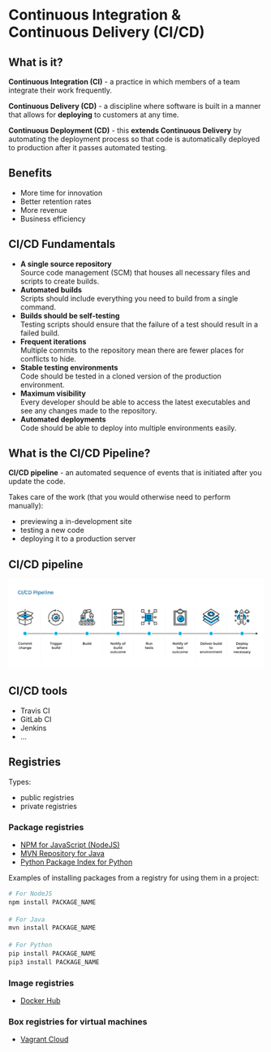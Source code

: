 # Continuous Integration & Continuous Delivery (CI/CD)

## What is it?

**Continuous Integration (CI)** - a practice in which members of a team integrate their work frequently.

**Continuous Delivery (CD)** - a discipline where software is built in a manner that allows for **deploying** to customers at any time.

**Continuous Deployment (CD)** - this **extends Continuous Delivery** by automating the deployment process so that code is automatically deployed to production after it passes automated testing.

## Benefits

- More time for innovation
- Better retention rates
- More revenue
- Business efficiency

## CI/CD Fundamentals

- **A single source repository**   
  Source code management (SCM) that houses all necessary files and scripts to create builds.
- **Automated builds**   
  Scripts should include everything you need to build from a single command.
- **Builds should be self-testing**   
  Testing scripts should ensure that the failure of a test should result in a failed build.
- **Frequent iterations**   
  Multiple commits to the repository mean there are fewer places for conflicts to hide.
- **Stable testing environments**   
  Code should be tested in a cloned version of the production environment.
- **Maximum visibility**   
  Every developer should be able to access the latest executables and see any changes made to the repository.
- **Automated deployments**   
  Code should be able to deploy into multiple environments easily.

## What is the CI/CD Pipeline?

**CI/CD pipeline** - an automated sequence of events that is initiated after you update the code.

Takes care of the work (that you would otherwise need to perform manually):

- previewing a in-development site
- testing a new code
- deploying it to a production server

## CI/CD pipeline

![CI/CD pipeline](image/cicd-pipeline.png)

## CI/CD tools

- Travis CI
- GitLab CI
- Jenkins
- ...

## Registries

Types:

- public registries
- private registries

### Package registries

- [NPM for JavaScript (NodeJS)](https://www.npmjs.com/)
- [MVN Repository for Java](https://mvnrepository.com/)
- [Python Package Index for Python](https://pypi.org/)

Examples of installing packages from a registry for using them in a project:
```bash
# For NodeJS
npm install PACKAGE_NAME

# For Java
mvn install PACKAGE_NAME

# For Python
pip install PACKAGE_NAME
pip3 install PACKAGE_NAME
```

### Image registries

- [Docker Hub](https://hub.docker.com/)
  
### Box registries for virtual machines
  
- [Vagrant Cloud](https://app.vagrantup.com/boxes/search)
  

